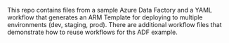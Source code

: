 This repo contains files from a sample Azure Data Factory and a YAML workflow that generates an ARM Template for deploying to multiple environments (dev, staging, prod). There are additional workflow files that demonstrate how to reuse workflows for ths ADF example.
